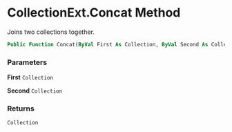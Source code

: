 # CollectionExt.Concat Method

Joins two collections together.

```vb
Public Function Concat(ByVal First As Collection, ByVal Second As Collection) As Collection
```

### Parameters

**First** `Collection` <br>


**Second** `Collection` <br>


### Returns

`Collection` <br>


